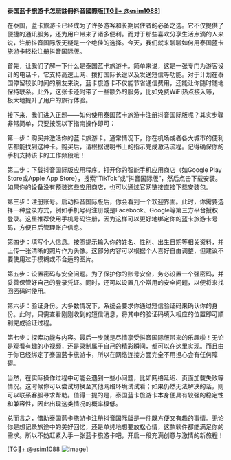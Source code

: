 **泰国蓝卡旅游卡怎麽註冊抖音國際版[[TG💪+ @esim1088](https://t.me/s/esim1088)]**

在泰国，蓝卡旅游卡已经成为了许多游客和长期居住者的必备之选。它不仅提供了便捷的通讯服务，还为用户带来了诸多便利。而对于那些喜欢分享生活点滴的人来说，注册抖音国际版无疑是一个绝佳的选择。今天，我们就来聊聊如何用泰国蓝卡旅游卡轻松注册抖音国际版。

首先，让我们了解一下什么是泰国蓝卡旅游卡。简单来说，这是一张专门为游客设计的电话卡，它支持高速上网、拨打国际长途以及发送短信等功能。对于计划在泰国停留较长时间的朋友来说，蓝卡旅游卡不仅能节省通信费用，还能让你随时随地保持联系。此外，这张卡还附带了一些额外的服务，比如免费WiFi热点接入等，极大地提升了用户的旅行体验。

接下来，我们进入正题——如何使用泰国蓝卡旅游卡注册抖音国际版呢？其实步骤非常简单，只要按照以下指南操作即可：

第一步：购买并激活你的蓝卡旅游卡。通常情况下，你在机场或者各大城市的便利店都能找到这种卡。购买后，请根据说明书上的指示完成激活流程。记得确保你的手机支持该卡的工作频段哦！

第二步：下载抖音国际版应用程序。打开你的智能手机应用商店（如Google Play Store或Apple App Store），搜索“TikTok”或“抖音国际版”，然后点击下载安装。如果你的设备没有预装这些应用商店，也可以通过官网链接直接下载安装包。

第三步：注册账号。启动抖音国际版后，你会看到一个欢迎界面。此时，你需要选择一种登录方式，例如手机号码注册或是Facebook、Google等第三方平台授权登录。这里推荐使用手机号码注册，因为这样可以更好地绑定你的蓝卡旅游卡号码，方便日后管理账户信息。

第四步：填写个人信息。按照提示输入你的姓名、性别、出生日期等相关资料，并上传一张清晰的照片作为头像。这部分内容可以根据个人喜好自由调整，但建议不要使用过于模糊或不合适的图片。

第五步：设置密码与安全问题。为了保护你的账号安全，务必设置一个强密码，并妥善保管好自己的登录凭证。同时，还可以设置几个常用的安全问题，以便将来找回密码时使用。

第六步：验证身份。大多数情况下，系统会要求你通过短信验证码来确认你的身份。此时，只需查看刚刚收到的短信消息，将其中的验证码填入相应的位置即可顺利完成验证过程。

第七步：探索功能与内容。最后一步就是尽情享受抖音国际版带来的乐趣啦！无论是观看有趣的小视频，还是录制属于自己的精彩瞬间，都可以在这里实现。而且由于你已经绑定了泰国蓝卡旅游卡，所以在网络连接方面完全不用担心会有任何障碍。

当然，在实际操作过程中可能会遇到一些小问题，比如网络延迟、页面加载失败等情况。这时候你可以尝试切换至其他网络环境试试看；如果仍然无法解决的话，则可以联系客服寻求帮助。值得一提的是，泰国蓝卡旅游卡本身便具有较强的稳定性和兼容性，因此出现这类情况的概率极低。

总而言之，借助泰国蓝卡旅游卡注册抖音国际版是一件既方便又有趣的事情。无论你是想记录旅途中的美好回忆，还是单纯地想要放松心情，这款软件都能满足你的需求。所以不妨赶紧入手一张蓝卡旅游卡吧，开启一段充满创意与激情的新旅程！

[[TG💪+ @esim1088](https://t.me/s/esim1088) ![Image](https://i.postimg.cc/4NQfJmqS/Snipaste-2025-05-13-00-14-12.png)]